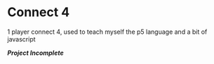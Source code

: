 # Connect 4
1 player connect 4, used to teach myself the p5 language and a bit of javascript

***Project Incomplete***
